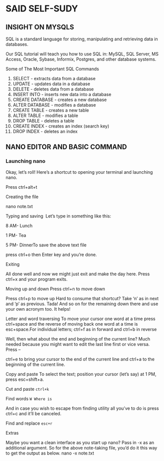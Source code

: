 # SAID SELF-SUDY

## INSIGHT ON MYSQLS

SQL is a standard language for storing, manipulating and retrieving data in databases.

Our SQL tutorial will teach you how to use SQL in: MySQL, SQL Server, MS Access, Oracle, Sybase, Informix, Postgres, and other database systems.

Some of The Most Important SQL Commands

1. SELECT - extracts data from a database
2. UPDATE - updates data in a database
3. DELETE - deletes data from a database
4. INSERT INTO - inserts new data into a database
5. CREATE DATABASE - creates a new database
6. ALTER DATABASE - modifies a database
7. CREATE TABLE - creates a new table
8. ALTER TABLE - modifies a table
9. DROP TABLE - deletes a table
10. CREATE INDEX - creates an index (search key)
11. DROP INDEX - deletes an index


## NANO EDITOR AND BASIC COMMAND


### Launching nano

​Okay, let’s roll! Here’s a shortcut to opening your terminal and launching nano.

Press ctrl+alt+t


Creating the file

nano note.txt

Typing and saving
​
Let’s type in something like this:

​8 AM-        Lunch

1 PM-        Tea

5 PM-        DinnerTo save the above text file 

press ctrl+o then Enter key and you’re done.    

Exiting

​All done well and now we might just exit and make the day here. Press ctrl+x and your program exits.  


Moving up and down
Press ctrl+n to move down

Press ctrl+p to move up ​Hard to consume that shortcut? Take ‘n’ as in next and ‘p’ as previous. Tada! And so on for the remaining down there and use your own acronym too. It helps!  

Letter and word traversing
​To move your cursor one word at a time press ctrl+space and the reverse of moving back one word at a time is esc+space.For individual letters; ctrl+f as in forward and ctrl+b in reverse

Well, then what about the end and beginning of the current line? Much needed because you might want to edit the last line first or vice versa. Press –


ctrl+e to bring your cursor to the end of the current line and ctrl+a to the beginning of the current line.

Copy and paste
​To select the text; position your cursor  (let’s say) at 1 PM, press esc+shift+a.

Cut and paste
``ctrl+k``

Find words 
``W Where is``

And in case you wish to escape from finding utility all you’ve to do is press ctrl+c and it’ll be canceled.  

Find and replace
 ``esc+r``
 
 Extras
 
 Maybe you want a clean interface as you start up nano? Pass in -x as an additional argument. So for the above note-taking file, you’d do it this way to get the output as below. nano -x note.txt